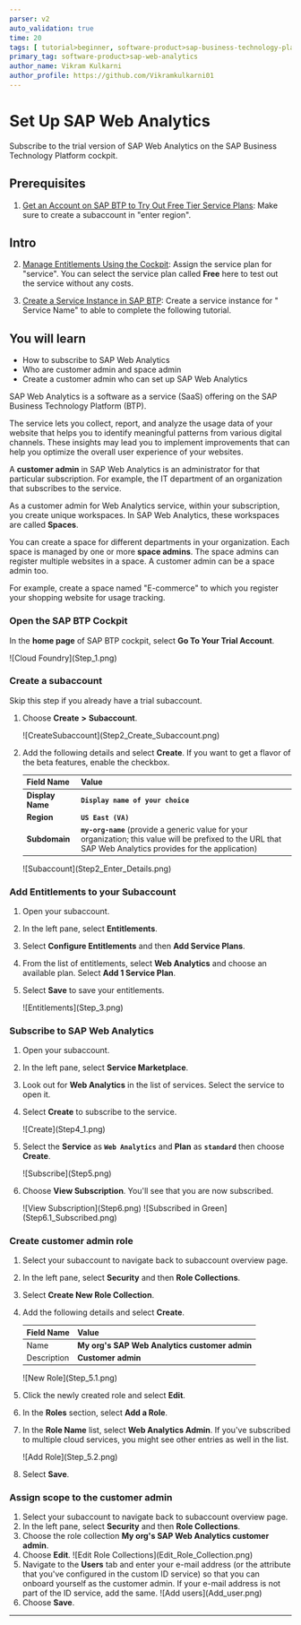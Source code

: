 ```yaml
---
parser: v2
auto_validation: true
time: 20
tags: [ tutorial>beginner, software-product>sap-business-technology-platform]
primary_tag: software-product>sap-web-analytics
author_name: Vikram Kulkarni
author_profile: https://github.com/Vikramkulkarni01
---
```


# Set Up SAP Web Analytics
<!-- description --> Subscribe to the trial version of SAP Web Analytics on the SAP Business Technology Platform cockpit.

## Prerequisites  
1.  [Get an Account on SAP BTP to Try Out Free Tier Service Plans](btp-free-tier-account): Make sure to create a subaccount in "enter region".

## Intro
2.  [Manage Entitlements Using the Cockpit](btp-cockpit-entitlements): Assign the service plan for "service". You can select the service plan called **Free** here to test out the service without any costs.

3. [Create a Service Instance in SAP BTP](btp-cockpit-instances): Create a service instance for " Service Name" to able to complete the following tutorial.



## You will learn
  - How to subscribe to SAP Web Analytics
  - Who are customer admin and space admin
  - Create a customer admin who can set up SAP Web Analytics


SAP Web Analytics is a software as a service (SaaS) offering on the SAP Business Technology Platform (BTP).

The service lets you collect, report, and analyze the usage data of your website that helps you to identify meaningful patterns from various digital channels. These insights may lead you to implement improvements that can help you optimize the overall user experience of your websites.

A **customer admin** in SAP Web Analytics is an administrator for that particular subscription. For example, the IT department of an organization that subscribes to the service.

As a customer admin for Web Analytics service, within your subscription, you create unique workspaces. In SAP Web Analytics, these workspaces are called **Spaces**.

You can create a space for different departments in your organization. Each space is managed by one or more **space admins**. The space admins can register multiple websites in a space. A customer admin can be a space admin too.

For example, create a space named "E-commerce" to which you register your shopping website for usage tracking.


### Open the SAP BTP Cockpit


In the **home page** of SAP BTP cockpit, select **Go To Your Trial Account**.

<!-- border -->![Cloud Foundry](Step_1.png)


### Create a subaccount


Skip this step if you already have a trial subaccount.

1. Choose **Create** **>** **Subaccount**.
    <!-- border -->![CreateSubaccount](Step2_Create_Subaccount.png)

2. Add the following details and select **Create**. If you want to get a flavor of the beta features, enable the checkbox.

    |  Field Name       | Value
    |  :-------------   | :-------------
    |  **Display Name**     | **`Display name of your choice`**
    |  **Region**           | **`US East (VA)`**
    |  **Subdomain**        | **`my-org-name`** (provide a generic value for your organization; this value will be prefixed to the URL that SAP Web Analytics provides for the application)

    <!-- border -->![Subaccount](Step2_Enter_Details.png)



### Add Entitlements to your Subaccount


1. Open your subaccount.
2. In the left pane, select **Entitlements**.
3. Select **Configure Entitlements** and then **Add Service Plans**.
4. From the list of entitlements, select **Web Analytics** and choose an available plan. Select **Add 1 Service Plan**.
5. Select **Save** to save your entitlements.

    <!-- border -->![Entitlements](Step_3.png)



### Subscribe to SAP Web Analytics


1. Open your subaccount.
2. In the left pane, select **Service Marketplace**.
3. Look out for **Web Analytics** in the list of services. Select the service to open it.
4. Select **Create** to subscribe to the service.

    <!-- border -->![Create](Step4_1.png)

5. Select the **Service** as **`Web Analytics`** and **Plan** as **`standard`** then choose **Create**.
    <!-- border -->![Subscribe](Step5.png)

6. Choose **View Subscription**. You'll see that you are now subscribed.
    <!-- border -->![View Subscription](Step6.png)

    <!-- border -->![Subscribed in Green](Step6.1_Subscribed.png)




### Create customer admin role


1. Select your subaccount to navigate back to subaccount overview page.
2. In the left pane, select **Security** and then **Role Collections**.
3. Select **Create New Role Collection**.
4. Add the following details and select **Create**.

    |  Field Name       | Value
    |  :-------------   | :-------------
    |  Name             | **My org's SAP Web Analytics customer admin**
    |  Description      | **Customer admin**

    <!-- border -->![New Role](Step_5.1.png)

5. Click the newly created role and select **Edit**.
6. In the **Roles** section, select **Add a Role**.
7. In the **Role Name** list, select **Web Analytics Admin**. If you've subscribed to multiple cloud services, you might see other entries as well in the list.

    <!-- border -->![Add Role](Step_5.2.png)

8. Select **Save**.


### Assign scope to the customer admin


1. Select your subaccount to navigate back to subaccount overview page.
2. In the left pane, select **Security** and then **Role Collections**.
3. Choose the role collection **My org's SAP Web Analytics customer admin**.
5. Choose **Edit**.
    <!-- border -->![Edit Role Collections](Edit_Role_Collection.png)
4. Navigate to the **Users** tab and enter your e-mail address (or the attribute that you've configured in the custom ID service) so that you can onboard yourself as the customer admin. If your e-mail address is not part of the ID service, add the same.
    <!-- border -->![Add users](Add_user.png)
6. Choose **Save**.









---
